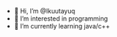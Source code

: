 - 👋 Hi, I’m @Ikuutayuq
- 👀 I’m interested in programming
- 🌱 I’m currently learning java/c++


<!---
Ikuutayuq/Ikuutayuq is a ✨ special ✨ repository because its `README.md` (this file) appears on your GitHub profile.
You can click the Preview link to take a look at your changes.
--->
